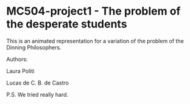 # MC504-project1 - The problem of the desperate students

This is an animated representation for a variation of the problem of the Dinning Philosophers.


Authors:

  Laura Politi

  Lucas de C. B. de Castro


P.S. We tried really hard.
